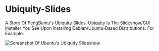 # Ubiquity-Slides

A Store Of PengBuntu's Ubiquity Slides.
[Ubiquity](https://wiki.ubuntu.com/Ubiquity) Is The Slideshow/GUI Installer You See Upon Installing Debian/Ubuntu-Based Distributions. For Example:

![Screenshot Of Ubuntu's Ubiquity Slideshow](https://github.com/PengBuntu/Ubiquity-Slides/assets/74113025/9d58351f-79e6-41fd-bfaf-62d00dfd6af7)

